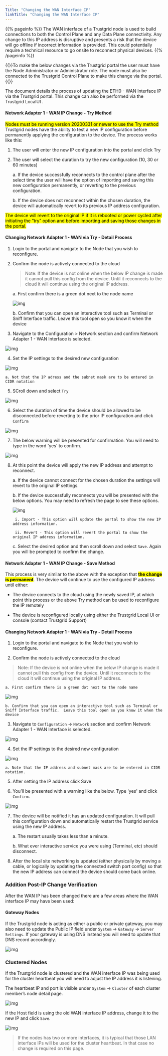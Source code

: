 ```yaml
---
Title: "Changing the WAN Interface IP"
linkTitle: "Changing the WAN Interface IP"
---
```


{{% pageinfo %}}
The WAN interface of a Trustgrid node is used to build connections to both the Control Plane and any Data Plane connectivity.  Any change to this IP address is disruptive and presents a risk that the device will go offline if incorrect information is provided. This could potentially require a technical resource to go onsite to reconnect physical devices.
{{% /pageinfo %}}

{{<alert>}}To make the below changes via the Trustgrid portal the user must have the Node Administrator or Administrator role.
The node must also be connected to the Trustgrid Control Plane to make this change via the portal. {{</alert>}}

The document details the process of updating the ETH0 - WAN Interface IP via the Trustgrid portal. This change can also be performed via the Trustgrid LocalUI .

#### Network Adapter 1 - WAN IP Change -  Try Method

<mark>Nodes must be running version 20200331 or newer to use the Try method</mark>
Trustgrid nodes have the ability to test a new IP configuration before permanently applying the configuration to the device. The process works like this:

1. The user will enter the new IP configuration into the portal and click Try

2. The user will select the duration to try the new configuration (10, 30 or 60 minutes)

    a. If the device successfully reconnects to the control plane after the select time the user will have the option of importing and saving this new configuration permanently, or reverting to the previous configuration.

    b. If the device does not reconnect within the chosen duration, the device will automatically revert to its previous IP address configuration.

<mark>The device will revert to the original IP if it is rebooted or power cycled after initiating the “try” option and before importing and saving those changes in the portal.</mark>

#### Changing Network Adapter 1 - WAN via Try - Detail Process
1. Login to the portal and navigate to the Node that you wish to reconfigure.

2. Confirm the node is actively connected to the cloud
    > Note: If the device is not online when the below IP change is made it cannot pull this config from the device.  Until it reconnects to the cloud it will continue using the original IP address. 

    a. First confirm there is a green dot next to the node name

    ![img](tester.png)

    b. Confirm that you can open an interactive tool such as Terminal or Sniff Interface traffic.  Leave this tool open so you know it when the device

3. Navigate to the Configuration > Network section and confirm Network Adapter 1 - WAN Interface is selected.

![img](network-config.png)

4. Set the IP settings to the desired new configuration

![img](lotsa-servers.png)

    a. Not that the IP adress and the subnet mask are to be entered in CIDR notation
5. SCroll down and select `Try`

![img](try.png)

6. Select the duration of time the device should be allowed to be disconnected before reverting to the prior IP configuration and click `Confirm`

![img](apply-confirmation.png)

7. The below warning will be presented for confirmation. You will need to type in the word 'yes' to confirm.

![img](type-yes.png)

8. At this point the device will apply the new IP address and attempt to reconnect. 

    a. If the device cannot connect for the chosen duration the settings will revert to the original IP settings.

    b. If the device successfully reconnects you will be presented with the below options.  You may need to refresh the page to see these options.

    ![img](yellow-box.png)

        i. Import - This option will update the portal to show the new IP address information.

        ii. Revert - This option will revert the portal to show the original IP address information.

    c. Select the desired option and then scroll down and select `Save`. Again you will be prompted to confirm the change. 

#### Network Adapter 1 - WAN IP Change - Save Method
This process is very similar to the above with the exception that <mark>**the change is permanent**</mark>. The device will continue to use the configured IP address until either:

- The device connects to the cloud using the newly saved IP, at which point this process or the above Try method can be used to reconfigure the IP remotely

- The device is reconfigured locally using either the Trustgrid Local UI or console (contact Trustgrid Support)

#### Changing Network Adapter 1 - WAN via Try - Detail Process
1. Login to the portal and navigate to the Node that you wish to reconfigure.

2. Confirm the node is actively connected to the cloud

> Note: If the device is not online when the below IP change is made it cannot pull this config from the device.  Until it reconnects to the cloud it will continue using the original IP address. 

    a. First confirm there is a green dot next to the node name

![img](tester.png)

    b. Confirm that you can open an interactive tool such as Terminal or Sniff Interface traffic.  Leave this tool open so you know it when the device

3. Navigate to `Configuration` -> `Network` section and confirm Network Adapter 1 - WAN Interface is selected.

![img](network-config.png)

4. Set the IP settings to the desired new configuration

![img](lotsa-servers.png)

    a. Note that the IP address and subnet mask are to be entered in CIDR notation.

5. After setting the IP address click Save

6. You’ll be presented with a warning like the below. Type 'yes' and click `Confirm`.

![img](type-yes.png)

7. The device will be notified it has an updated configuration.  It will pull this configuration down and automatically restart the Trustgrid service using the new IP address. 

    a. The restart usually takes less than a minute.

    b. What ever interactive service you were using (Terminal, etc) should disconnect.

8. After the local site networking is updated (either physically by moving a cable, or logically by updating the connected switch port config) so that the new IP address can connect the device should come back online.  

### Addition Post-IP Change Verification
After the WAN IP has been changed there are a few areas where the WAN interface IP may have been used:

#### Gateway Nodes
If the Trustgrid node is acting as either a public or private gateway, you may also need to update the Public IP field under `System` -> `Gateway` -> `Server Settings`.  If your gateway is using DNS instead you will need to update that DNS record accordingly. 

![img](private-server.png)

### Clustered Nodes
If the Trustgrid node is clustered and the WAN interface IP was being used for the cluster heartbeat you will need to adjust the IP address it is listening.  

The heartbeat IP and port is visible under `System` -> `Cluster` of each cluster member’s node detail page. 

![img](cluster-system.png)

If the Host field is using the old WAN interface IP address, change it to the new IP and click `Save`.

![img](cluster-comms.png)

> If the nodes has two or more interfaces, it is typical that those LAN interface IPs will be used for the cluster heartbeat. In that case no change is required on this page. 





